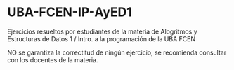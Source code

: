# UBA-FCEN-IP-AyED1
Ejercicios resueltos por estudiantes de la materia de Alogritmos y Estructuras de Datos 1 / Intro. a la programación de la UBA FCEN

NO se garantiza la correctitud de ningún ejercicio, se recomienda consultar con los docentes de la materia.

